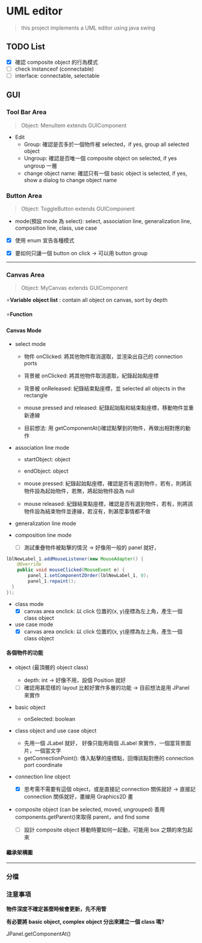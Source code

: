 # UML editor

> this project implements a UML editor using java swing

## TODO List

- [x] 確認 composite object 的行為模式
- [ ] check instanceof (connectable)
- [ ] interface: connectable, selectable

## GUI

### Tool Bar Area

> Object: MenuItem extends GUIComponent

- Edit
  - Group: 確認是否多於一個物件被 selected，if yes, group all selected object
  - Ungroup: 確認是否唯一個 composite object on selected, if yes ungroup 一層
  - change object name: 確認只有一個 basic object is selected, if yes, show a dialog to change object name

### Button Area

> Object:
> ToggleButton extends GUIComponent

- mode(預設 mode 為 select): select, association line, generalization line, composition line, class, use case

- [x] 使用 enum 宣告各種模式

- [x] 要如何只讓一個 button on click -> 可以用 button group

---

### Canvas Area

> Object:
> MyCanvas extends GUIComponent

⭐**Variable**
**object list** : contain all object on canvas, sort by depth

⭐**Function**

#### Canvas Mode

- select mode

  - 物件 onClicked: 將其他物件取消選取，並渲染出自己的 connection ports
  - 背景被 onClicked: 將其他物件取消選取，紀錄起始點座標
  - 背景被 onReleased: 紀錄結束點座標，並 selected all objects in the rectangle

  - mouse pressed and released: 紀錄起始點和結束點座標，移動物件並重新連線

  - 目前想法: 用 getComponentAt()確認點擊到的物件，再做出相對應的動作

- association line mode

  - startObject: object
  - endObject: object
  - mouse pressed: 紀錄起始點座標，確認是否有選到物件，若有，則將該物件設為起始物件，若無，將起始物件設為 null

  - mouse released: 紀錄結束點座標，確認是否有選到物件，若有，則將該物件設為結束物件並連線，若沒有，則甚麼事情都不做

- generalization line mode

- composition line mode

  - [ ] 測試重疊物件被點擊的情況 -> 好像用一般的 panel 就好，

```java
lblNewLabel_1.addMouseListener(new MouseAdapter() {
	@Override
	public void mouseClicked(MouseEvent e) {
		panel_1.setComponentZOrder(lblNewLabel_1, 0);
		panel_1.repaint();
  }
});
```

- class mode
  - [x] canvas area onclick: 以 click 位置的(x, y)座標為左上角，產生一個 class object
- use case mode
  - [x] canvas area onclick: 以 click 位置的(x, y)座標為左上角，產生一個 class object

#### 各個物件的功能

- object (最頂層的 object class)

  - depth: int -> 好像不用，設個 Position 就好
  - [ ] 確認用甚麼樣的 layout 比較好實作多層的功能 -> 目前想法是用 JPanel 來實作

- basic object

  - onSelected: boolean

- class object and use case object

  - 先用一個 JLabel 就好，
    好像只能用兩個 JLabel 來實作，一個當背景圖片，一個當文字
  - getConnectionPoint(): 傳入點擊的座標點，回傳該點對應的 connection port coordinate

- connection line object

  - [x] 思考需不需要有這個 object，或是直接記 connection 關係就好 -> 直接記 connection 關係就好，畫線用 Graphics2D 畫

- composite object (can be selected, moved, ungrouped)
  善用 components.getParent()來取得 parent，and find some
  - [ ] 設計 composite object 移動時要如何一起動，可能用 box 之類的來包起來

#### 繼承架構圖

---

### 分檔

### 注意事項

**物件深度不確定甚麼時候會更新，先不用管**

**有必要將 basic object, complex object 分出來建立一個 class 嗎?**

JPanel.getComponentAt()
